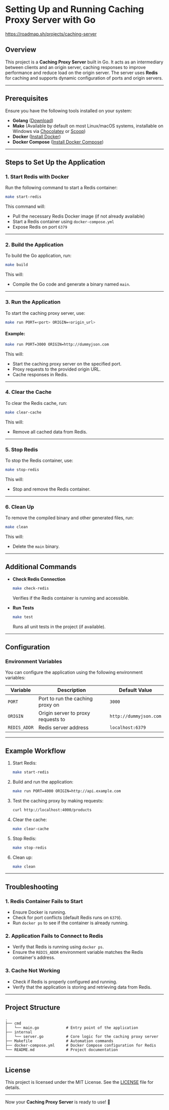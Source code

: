 # Setting Up and Running Caching Proxy Server with Go

https://roadmap.sh/projects/caching-server

## Overview

This project is a **Caching Proxy Server** built in Go. It acts as an intermediary between clients and an origin server, caching responses to improve performance and reduce load on the origin server. The server uses **Redis** for caching and supports dynamic configuration of ports and origin servers.

---

## Prerequisites

Ensure you have the following tools installed on your system:

- **Golang** ([Download](https://go.dev/dl/))
- **Make** (Available by default on most Linux/macOS systems, installable on Windows via [Chocolatey](https://chocolatey.org/) or [Scoop](https://scoop.sh/))
- **Docker** ([Install Docker](https://docs.docker.com/get-docker/))
- **Docker Compose** ([Install Docker Compose](https://docs.docker.com/compose/install/))

---

## Steps to Set Up the Application

### 1. Start Redis with Docker

Run the following command to start a Redis container:

```sh
make start-redis
```

This command will:

- Pull the necessary Redis Docker image (if not already available)
- Start a Redis container using `docker-compose.yml`
- Expose Redis on port `6379`

---

### 2. Build the Application

To build the Go application, run:

```sh
make build
```

This will:

- Compile the Go code and generate a binary named `main`.

---

### 3. Run the Application

To start the caching proxy server, use:

```sh
make run PORT=<port> ORIGIN=<origin_url>
```

#### Example:

```sh
make run PORT=3000 ORIGIN=http://dummyjson.com
```

This will:

- Start the caching proxy server on the specified port.
- Proxy requests to the provided origin URL.
- Cache responses in Redis.

---

### 4. Clear the Cache

To clear the Redis cache, run:

```sh
make clear-cache
```

This will:

- Remove all cached data from Redis.

---

### 5. Stop Redis

To stop the Redis container, use:

```sh
make stop-redis
```

This will:

- Stop and remove the Redis container.

---

### 6. Clean Up

To remove the compiled binary and other generated files, run:

```sh
make clean
```

This will:

- Delete the `main` binary.

---

## Additional Commands

- **Check Redis Connection**

  ```sh
  make check-redis
  ```

  Verifies if the Redis container is running and accessible.

- **Run Tests**

  ```sh
  make test
  ```

  Runs all unit tests in the project (if available).

---

## Configuration

### Environment Variables

You can configure the application using the following environment variables:

| Variable       | Description                          | Default Value           |
|----------------|--------------------------------------|-------------------------|
| `PORT`         | Port to run the caching proxy on     | `3000`                  |
| `ORIGIN`       | Origin server to proxy requests to   | `http://dummyjson.com`  |
| `REDIS_ADDR`   | Redis server address                 | `localhost:6379`        |

---

## Example Workflow

1. Start Redis:

   ```sh
   make start-redis
   ```

2. Build and run the application:

   ```sh
   make run PORT=4000 ORIGIN=http://api.example.com
   ```

3. Test the caching proxy by making requests:

   ```sh
   curl http://localhost:4000/products
   ```

4. Clear the cache:

   ```sh
   make clear-cache
   ```

5. Stop Redis:

   ```sh
   make stop-redis
   ```

6. Clean up:

   ```sh
   make clean
   ```

---

## Troubleshooting

### 1. Redis Container Fails to Start

- Ensure Docker is running.
- Check for port conflicts (default Redis runs on `6379`).
- Run `docker ps` to see if the container is already running.

### 2. Application Fails to Connect to Redis

- Verify that Redis is running using `docker ps`.
- Ensure the `REDIS_ADDR` environment variable matches the Redis container's address.

### 3. Cache Not Working

- Check if Redis is properly configured and running.
- Verify that the application is storing and retrieving data from Redis.

---

## Project Structure

```
.
├── cmd
│   └── main.go            # Entry point of the application
├── internal
│   └── server.go          # Core logic for the caching proxy server
├── Makefile               # Automation commands
├── docker-compose.yml     # Docker Compose configuration for Redis
└── README.md              # Project documentation
```

---

## License

This project is licensed under the MIT License. See the [LICENSE](LICENSE) file for details.

---

Now your **Caching Proxy Server** is ready to use! 🚀